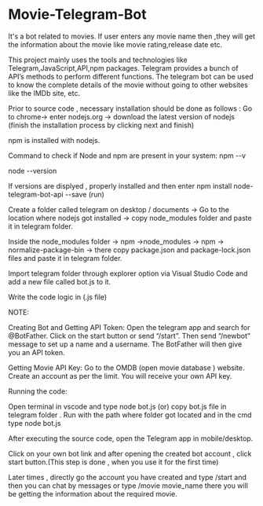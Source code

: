 # Movie-Telegram-Bot
It's a bot related to movies.
If user enters any movie name then ,they will get the information about the movie like movie rating,release date etc.

This project mainly uses the tools and technologies like Telegram,JavaScript,API,npm packages.
Telegram provides a bunch of API’s methods to perform different functions.
The telegram bot can be used to know the complete details of the movie without going to other websites like the IMDb site, etc.

Prior to source code , necessary installation should be done as follows :
Go to chrome-> enter nodejs.org -> download the latest version of nodejs (finish the installation process by clicking next and finish)

npm is installed with nodejs.

Command to check if Node and npm are present in your system:
npm --v

node --version

If versions are displyed , properly installed and then enter npm install node-telegram-bot-api --save (run)

Create a folder called telegram on desktop / documents -> Go to the location where nodejs got installed -> copy node_modules folder and paste it in telegram folder.

Inside the node_modules folder -> npm ->node_modules -> npm -> normalize-package-bin -> there copy package.json and package-lock.json files and paste it in telegram folder.

Import telegram folder through explorer option via Visual Studio Code and add a new file called bot.js to it.

Write the code logic in (.js file)

NOTE:

Creating Bot and Getting API Token:
Open the telegram app and search for @BotFather.
Click on the start button or send “/start”.
Then send “/newbot” message to set up a name and a username.
The BotFather will then give you an API token.

Getting Movie API Key:
Go to the OMDB (open movie database ) website.
Create an account as per the limit.
You will receive your own API key.

Running the code:

Open terminal in vscode and type node bot.js (or) copy bot.js file in telegram folder . Run with the path where folder got located and in the cmd type node bot.js 

After executing the source code, open the Telegram app in mobile/desktop.

Click on your own bot link and after opening the created bot account , click start button.(This step is done , when you use it for the first time)

Later times , directly go the account you have created and type /start and then you can chat by messages or type /movie movie_name there you will be getting the information about the required movie.


